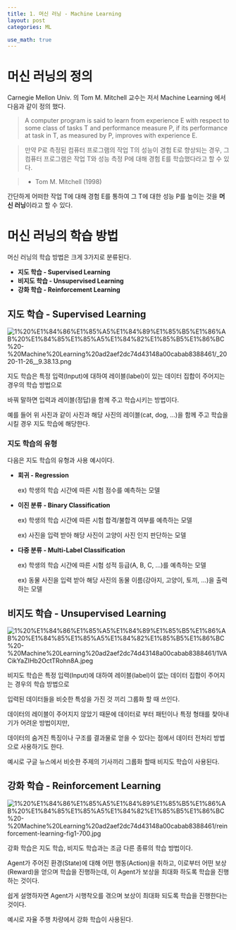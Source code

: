 ```yaml
---
title: 1. 머신 러닝 - Machine Learning
layout: post
categories: ML

use_math: true
---
```


# 머신 러닝의 정의

Carnegie Mellon Univ. 의 Tom M. Mitchell 교수는 저서 Machine Learning 에서 다음과 같이 정의 했다.

> A computer program is said to learn from experience E with respect to some class of tasks T and performance measure P, if its performance at task in T, as measured by P, improves with experience E.

>만약 P로 측정된 컴퓨터 프로그램의 작업 T의 성능이 경험 E로 향상되는 경우, 
그 컴퓨터 프로그램은 작업 T와 성능 측정 P에 대해 경험 E를 학습했다라고 할 수 있다.

>- Tom M. Mitchell (1998)

간단하게 어떠한 작업 T에 대해 경험 E를 통하여 그 T에 대한 성능 P를 높이는 것을 **머신 러닝**이라고 할 수 있다.

# 머신 러닝의 학습 방법

머신 러닝의 학습 방법은 크게 3가지로 분류된다.

- **지도 학습 - Supervised Learning**
- **비지도 학습 - Unsupervised Learning**
- **강화 학습 - Reinforcement Learning**

## 지도 학습 - Supervised Learning

![1%20%E1%84%86%E1%85%A5%E1%84%89%E1%85%B5%E1%86%AB%20%E1%84%85%E1%85%A5%E1%84%82%E1%85%B5%E1%86%BC%20-%20Machine%20Learning%20ad2aef2dc74d43148a00cabab8388461/_2020-11-26__9.38.13.png](1%20%E1%84%86%E1%85%A5%E1%84%89%E1%85%B5%E1%86%AB%20%E1%84%85%E1%85%A5%E1%84%82%E1%85%B5%E1%86%BC%20-%20Machine%20Learning%20ad2aef2dc74d43148a00cabab8388461/_2020-11-26__9.38.13.png)

지도 학습은 특정 입력(Input)에 대하여 레이블(label)이 있는 데이터 집합이 주어지는 경우의 학습 방법으로

바꿔 말하면 입력과 레이블(정답)을 함께 주고 학습시키는 방법이다.

예를 들어 위 사진과 같이 사진과 해당 사진의 레이블(cat, dog, ...)을 함께 주고 학습을 시킬 경우 지도 학습에 해당한다.

### 지도 학습의 유형

다음은 지도 학습의 유형과 사용 예시이다.

- **회귀 - Regression**

    ex) 학생의 학습 시간에 따른 시험 점수를 예측하는 모델

- **이진 분류 - Binary Classification**

    ex) 학생의 학습 시간에 따른 시험 합격/불합격 여부를 예측하는 모델

    ex) 사진을 입력 받아 해당 사진이 고양이 사진 인지 판단하는 모델

- **다중 분류 - Multi-Label Classification**

    ex) 학생의 학습 시간에 따른 시험 성적 등급(A, B, C, ...)를 예측하는 모델

    ex) 동물 사진을 입력 받아 해당 사진의 동물 이름(강아지, 고양이, 토끼, ...)을 출력하는 모델

## 비지도 학습 - Unsupervised Learning

![1%20%E1%84%86%E1%85%A5%E1%84%89%E1%85%B5%E1%86%AB%20%E1%84%85%E1%85%A5%E1%84%82%E1%85%B5%E1%86%BC%20-%20Machine%20Learning%20ad2aef2dc74d43148a00cabab8388461/1VACikYaZIHb2OctTRohn8A.jpeg](1%20%E1%84%86%E1%85%A5%E1%84%89%E1%85%B5%E1%86%AB%20%E1%84%85%E1%85%A5%E1%84%82%E1%85%B5%E1%86%BC%20-%20Machine%20Learning%20ad2aef2dc74d43148a00cabab8388461/1VACikYaZIHb2OctTRohn8A.jpeg)

비지도 학습은 특정 입력(Input)에 대하여 레이블(label)이 없는 데이터 집합이 주어지는 경우의 학습 방법으로

입력된 데이터들을 비슷한 특성을 가진 것 끼리 그룹화 할 때 쓰인다.

데이터의 레이블이 주어지지 않았기 때문에 데이터로 부터 패턴이나 특정 형태를 찾아내기가 어려운 방법이지만,

데이터의 숨겨진 특징이나 구조를 결과물로 얻을 수 있다는 점에서 데이터 전처리 방법으로 사용하기도 한다.

예시로 구글 뉴스에서 비슷한 주제의 기사끼리 그룹화 할때 비지도 학습이 사용된다.

## 강화 학습 - Reinforcement Learning

![1%20%E1%84%86%E1%85%A5%E1%84%89%E1%85%B5%E1%86%AB%20%E1%84%85%E1%85%A5%E1%84%82%E1%85%B5%E1%86%BC%20-%20Machine%20Learning%20ad2aef2dc74d43148a00cabab8388461/reinforcement-learning-fig1-700.jpg](1%20%E1%84%86%E1%85%A5%E1%84%89%E1%85%B5%E1%86%AB%20%E1%84%85%E1%85%A5%E1%84%82%E1%85%B5%E1%86%BC%20-%20Machine%20Learning%20ad2aef2dc74d43148a00cabab8388461/reinforcement-learning-fig1-700.jpg)

강화 학습은 지도 학습, 비지도 학습과는 조금 다른 종류의 학습 방법이다.

Agent가 주어진 환경(State)에 대해 어떤 행동(Action)을 취하고, 이로부터 어떤 보상(Reward)을 얻으며 학습을 진행하는데, 이 Agent가 보상을 최대화 하도록 학습을 진행하는 것이다.

쉽게 설명하자면 Agent가 시행착오를 겪으며 보상이 최대화 되도록 학습을 진행한다는 것이다.

예시로 자율 주행 차량에서 강화 학습이 사용된다.